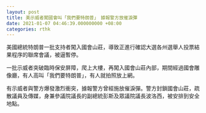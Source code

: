 ```yaml
---
layout: post
title: 美示威者闖國會叫「我們要特朗普」　據報警方放催淚彈
date: 2021-01-07 04:46:39.000000000 +08:00
categories: rthk
---
```


美國總統特朗普一批支持者闖入國會山莊，導致正進行確認大選各州選舉人投票結果程序的聯席會議，被逼暫停。

一批示威者突破臨時保安屏障，爬上大樓，再闖入國會山莊內部，期間經過國會雕像廳，有人高叫「我們要特朗普」，有人就拍照放上網。

有示威者與警方爆發激烈衝突，據報警方曾經施放催淚彈。警方封鎖國會山莊，疏散議員及傳媒，身兼參議院議長的副總統彭斯及眾議院議長波洛西，被安排到安全地點。
